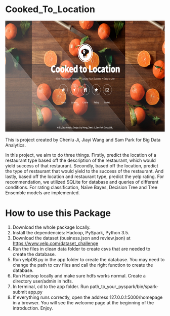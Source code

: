 # Cooked_To_Location

<p><center><img src="figs/preview.png" width=600 height=350 ></center></p>
This is project created by Chenlu Ji, Jiayi Wang and Sam Park for Big Data Analytics.

In this project, we aim to do three things. Firstly, predict the location of a restaurant type based off the description of the restaurant, which would yield success of that restaurant. Secondly, based off the location, predict the type of restaurant that would yield to the success of the restaurant. And lastly, based off the location and restaurant type, predict the yelp rating. For recommendation, we utilized SQLite for database and queries of different conditions. For rating classification, Naïve Bayes, Decision Tree and Tree Ensemble models are implemented.

# How to use this Package

1. Download the whole package locally.
2. Install the dependencies: Hadoop, PySpark, Python 3.5.
3. Download the dataset (business.json and review.json) at https://www.yelp.com/dataset_challenge
4. Run the files in clean data folder to create csvs that are needed to create the database.
5. Run yelpDB.py in the app folder to create the database. You may need to change the path to csv files and call the right function to create the database.
6. Run Hadoop locally and make sure hdfs works normal. Create a directory user/admin in hdfs.
7. In terminal, cd to the app folder. Run path_to_your_pyspark/bin/spark-submit app.py
8. If everything runs correctly, open the address 127.0.0.1:5000/homepage in a browser. You will see the welcome page at the beginning of the introduction. Enjoy.



